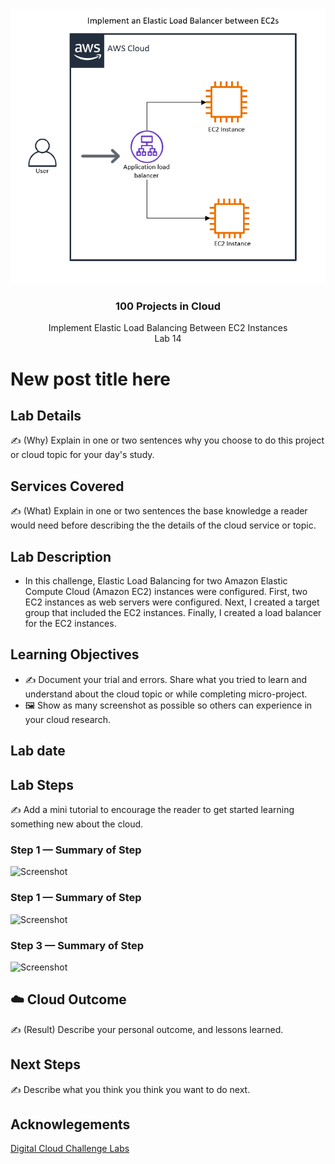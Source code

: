 <br />

<p align="center">
    <a href="img/">
        <img src="Implement_ELB_EC2s.png">
    </a>
    <h3 align="center">100 Projects in Cloud</h3>
<p align="center">
    Implement Elastic Load Balancing Between EC2 Instances
        <br />
        Lab 14
        <br/>
    </p>
</p>

# New post title here

## Lab Details

✍️ (Why) Explain in one or two sentences why you choose to do this project or cloud topic for your day's study.

## Services Covered

✍️ (What) Explain in one or two sentences the base knowledge a reader would need before describing the the details of the cloud service or topic.

## Lab Description

- In this challenge, Elastic Load Balancing for two Amazon Elastic Compute Cloud (Amazon EC2) instances were configured. First, two EC2 instances as web servers were configured. Next, I created a target group that included the EC2 instances. Finally, I created a load balancer for the EC2 instances.

## Learning Objectives

- ✍️ Document your trial and errors. Share what you tried to learn and understand about the cloud topic or while completing micro-project.
- 🖼️ Show as many screenshot as possible so others can experience in your cloud research.

## Lab date


## Lab Steps

✍️ Add a mini tutorial to encourage the reader to get started learning something new about the cloud.

### Step 1 — Summary of Step

![Screenshot](https://via.placeholder.com/500x300)

### Step 1 — Summary of Step

![Screenshot](https://via.placeholder.com/500x300)

### Step 3 — Summary of Step

![Screenshot](https://via.placeholder.com/500x300)

## ☁️ Cloud Outcome

✍️ (Result) Describe your personal outcome, and lessons learned.

## Next Steps

✍️ Describe what you think you think you want to do next.

## Acknowlegements

[Digital Cloud Challenge Labs](https://digitalcloud.training/hands-on-challenge-labs/)

